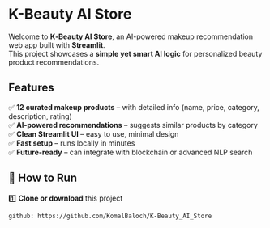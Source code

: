 # K-Beauty AI Store  

Welcome to **K‑Beauty AI Store**, an AI-powered makeup recommendation web app built with **Streamlit**.  
This project showcases a **simple yet smart AI logic** for personalized beauty product recommendations.  

##  Features  

✅ **12 curated makeup products** – with detailed info (name, price, category, description, rating)  
✅ **AI-powered recommendations** – suggests similar products by category  
✅ **Clean Streamlit UI** – easy to use, minimal design  
✅ **Fast setup** – runs locally in minutes  
✅ **Future-ready** – can integrate with blockchain or advanced NLP search  


## 🚀 How to Run  

1️⃣ **Clone or download** this project  
```bash
github: https://github.com/KomalBaloch/K-Beauty_AI_Store
